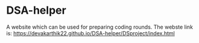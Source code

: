 # DSA-helper
  A website which can be used for preparing coding rounds.
  The webste link is: https://devakarthik22.github.io/DSA-helper/DSproject/index.html

